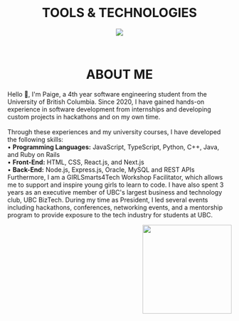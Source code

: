 <div align="center" width="50">
<div align="center">
  
<!--- a bit of vertical space & languages text --->
<div>&nbsp;</div>
<h1 align="center">
TOOLS & TECHNOLOGIES
</h1>

<div></div>
  
<!--- language icons --->
<p align="center">
<a href="https://skillicons.dev">
<img src="https://skillicons.dev/icons?i=html,css,js,python,cpp,java,react,nextjs,typescript,regex,nodejs,expressjs,mysql,ruby,r" /></a></p>
 
<div>&nbsp;</div>

<h1 align="center">
ABOUT ME
</h1>	

<div>
<p align="left">
Hello 👋, I'm Paige, a 4th year software engineering student from the University of British Columbia. Since 2020, I have gained hands-on experience in software development from internships and developing custom projects in hackathons and on my own time.<br><br>
Through these experiences and my university courses, I have developed the following skills:<br>
• <b>Programming Languages:</b> JavaScript, TypeScript, Python, C++, Java, and Ruby on Rails<br>
• <b>Front-End:</b> HTML, CSS, React.js, and Next.js<br>
• <b>Back-End:</b> Node.js, Express.js, Oracle, MySQL and REST APIs<br>
Furthermore, I am a GIRLSmarts4Tech Workshop Facilitator, which allows me to support and inspire young girls to learn to code. I have also spent 3 years as an executive member of UBC's largest business and technology club, UBC BizTech. During my time as President, I led several events including hackathons, conferences, networking events, and a mentorship program to provide exposure to the tech industry for students at UBC.
</p>	
</div>
<div align="right">
<img src="https://iili.io/Hkr7GMQ.webp" width="200" height="200"/>
<div/>
